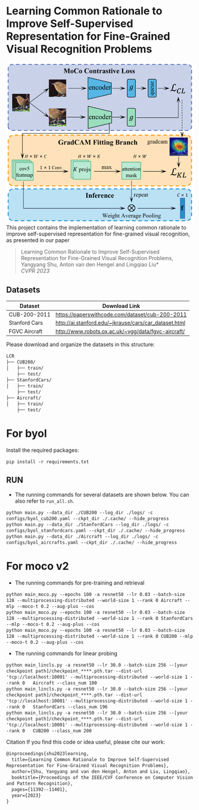 # Learning Common Rationale to Improve Self-Supervised Representation for Fine-Grained Visual Recognition Problems 
<img src="examples/framework.png"> 
This project contains the implementation of learning common rationale to improve self-supervised representation for fine-grained visual recognition, as presented in our paper

> Learning Common Rationale to Improve Self-Supervised Representation for Fine-Grained Visual Recognition Problems,   
> Yangyang Shu, Anton van den Hengel and Lingqiao Liu*  
> *CVPR 2023*

## Datasets
| Dataset | Download Link |
| -- | -- |
| CUB-200-2011 | https://paperswithcode.com/dataset/cub-200-2011 |
| Stanford Cars | http://ai.stanford.edu/~jkrause/cars/car_dataset.html |
| FGVC Aircraft | http://www.robots.ox.ac.uk/~vgg/data/fgvc-aircraft/ |


Please download and organize the datasets in this structure:
```
LCR
├── CUB200/
│   ├── train/ 
    ├── test/
├── StanfordCars/
│   ├── train/ 
    ├── test/
├── Aircraft/
│   ├── train/ 
    ├── test/
```

# For byol
Install the required packages:
```
pip install -r requirements.txt
```

## RUN
- The running commands for several datasets are shown below. You can also refer to ``run_all.sh``.
```
python main.py --data_dir ./CUB200 --log_dir ./logs/ -c configs/byol_cub200.yaml --ckpt_dir ./.cache/ --hide_progress
python main.py --data_dir ./StanfordCars --log_dir ./logs/ -c configs/byol_stanfordcars.yaml --ckpt_dir ./.cache/ --hide_progress
python main.py --data_dir ./Aircraft --log_dir ./logs/ -c configs/byol_aircrafts.yaml --ckpt_dir ./.cache/ --hide_progress

```

# For moco v2

- The running commands for pre-training and retrieval
```
python main_moco.py --epochs 100 -a resnet50 --lr 0.03 --batch-size 128 --multiprocessing-distributed --world-size 1 --rank 0 Aircraft --mlp --moco-t 0.2 --aug-plus --cos 
python main_moco.py --epochs 100 -a resnet50 --lr 0.03 --batch-size 128 --multiprocessing-distributed --world-size 1 --rank 0 StanfordCars --mlp --moco-t 0.2 --aug-plus --cos 
python main_moco.py --epochs 100 -a resnet50 --lr 0.03 --batch-size 128 --multiprocessing-distributed --world-size 1 --rank 0 CUB200 --mlp --moco-t 0.2 --aug-plus --cos 
```

- The running commands for linear probing
```
python main_lincls.py -a resnet50 --lr 30.0 --batch-size 256 --[your checkpoint path]/checkpoint_****.pth.tar --dist-url 'tcp://localhost:10001' --multiprocessing-distributed --world-size 1 --rank 0   Aircraft --class_num 100
python main_lincls.py -a resnet50 --lr 30.0 --batch-size 256 --[your checkpoint path]/checkpoint_****.pth.tar --dist-url 'tcp://localhost:10001' --multiprocessing-distributed --world-size 1 --rank 0   StanfordCars --class_num 196
python main_lincls.py -a resnet50 --lr 30.0 --batch-size 256 --[your checkpoint path]/checkpoint_****.pth.tar --dist-url 'tcp://localhost:10001' --multiprocessing-distributed --world-size 1 --rank 0   CUB200 --class_num 200
```

Citation
If you find this code or idea useful, please cite our work:
```
@inproceedings{shu2023learning,
  title={Learning Common Rationale to Improve Self-Supervised Representation for Fine-Grained Visual Recognition Problems},
  author={Shu, Yangyang and van den Hengel, Anton and Liu, Lingqiao},
  booktitle={Proceedings of the IEEE/CVF Conference on Computer Vision and Pattern Recognition},
  pages={11392--11401},
  year={2023}
}
```



